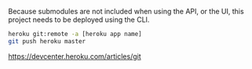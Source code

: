 Because submodules are not included when using the API, or the UI, this project needs to be deployed using the CLI.

```bash
heroku git:remote -a [heroku app name]
git push heroku master
```

https://devcenter.heroku.com/articles/git
